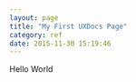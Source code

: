 ```yaml
---
layout: page
title: "My First UXDocs Page"
category: ref
date: 2015-11-30 15:19:46
---
```



Hello World